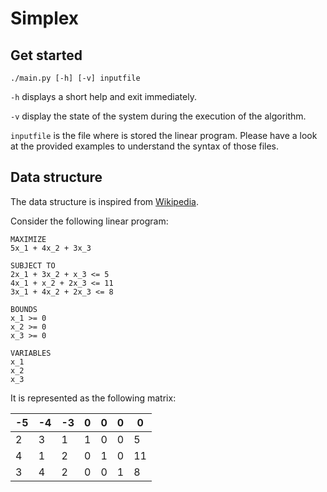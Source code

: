 # Simplex

## Get started

```
./main.py [-h] [-v] inputfile
```

`-h` displays a short help and exit immediately.

`-v` display the state of the system during the execution of the algorithm.

`inputfile` is the file where is stored the linear program. Please have a look at
the provided examples to understand the syntax of those files.


## Data structure

The data structure is inspired from [Wikipedia](https://en.wikipedia.org/wiki/Simplex_algorithm).

Consider the following linear program:

```
MAXIMIZE
5x_1 + 4x_2 + 3x_3

SUBJECT TO
2x_1 + 3x_2 + x_3 <= 5
4x_1 + x_2 + 2x_3 <= 11
3x_1 + 4x_2 + 2x_3 <= 8

BOUNDS
x_1 >= 0
x_2 >= 0
x_3 >= 0

VARIABLES
x_1
x_2
x_3
```

It is represented as the following matrix:

| -5 | -4 | -3 |  0 |  0 |  0 |  0 |
|----|----|----|----|----|----|----|
|  2 |  3 |  1 |  1 |  0 |  0 |  5 |
|  4 |  1 |  2 |  0 |  1 |  0 | 11 |
|  3 |  4 |  2 |  0 |  0 |  1 |  8 |
